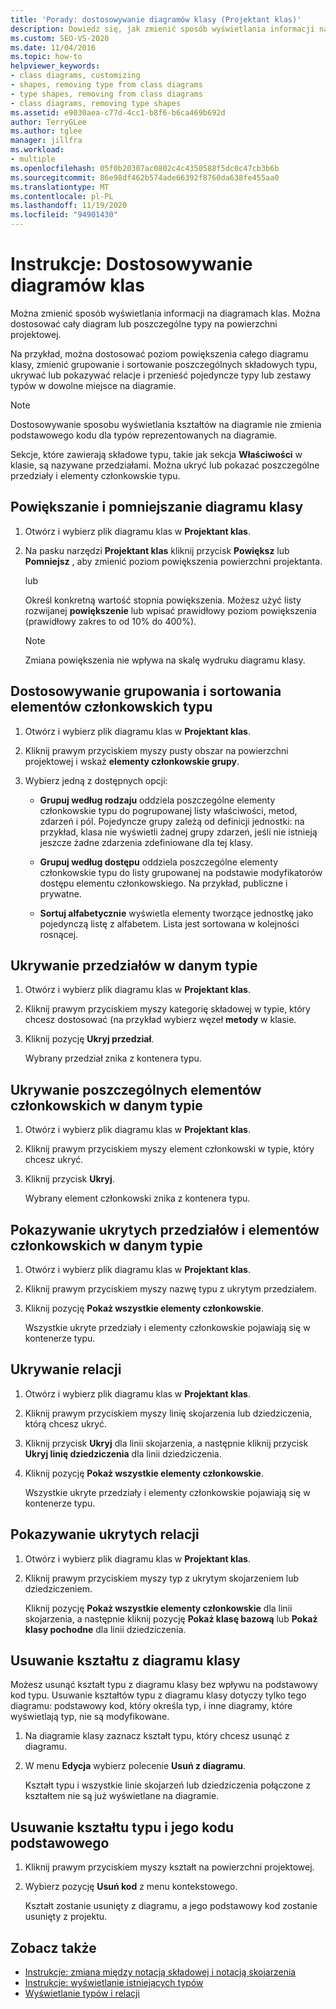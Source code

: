 ```yaml
---
title: 'Porady: dostosowywanie diagramów klasy (Projektant klas)'
description: Dowiedz się, jak zmienić sposób wyświetlania informacji na diagramach klas oraz jak dostosować cały diagram lub poszczególne typy na powierzchni projektowej.
ms.custom: SEO-VS-2020
ms.date: 11/04/2016
ms.topic: how-to
helpviewer_keywords:
- class diagrams, customizing
- shapes, removing type from class diagrams
- type shapes, removing from class diagrams
- class diagrams, removing type shapes
ms.assetid: e9030aea-c77d-4cc1-b8f6-b6ca469b692d
author: TerryGLee
ms.author: tglee
manager: jillfra
ms.workload:
- multiple
ms.openlocfilehash: 05f0b20307ac0802c4c4350588f5dc0c47cb3b6b
ms.sourcegitcommit: 86e98df462b574ade66392f8760da638fe455aa0
ms.translationtype: MT
ms.contentlocale: pl-PL
ms.lasthandoff: 11/19/2020
ms.locfileid: "94901430"
---
```

# <a name="how-to-customize-class-diagrams"></a>Instrukcje: Dostosowywanie diagramów klas

Można zmienić sposób wyświetlania informacji na diagramach klas. Można dostosować cały diagram lub poszczególne typy na powierzchni projektowej.

Na przykład, można dostosować poziom powiększenia całego diagramu klasy, zmienić grupowanie i sortowanie poszczególnych składowych typu, ukrywać lub pokazywać relacje i przenieść pojedyncze typy lub zestawy typów w dowolne miejsce na diagramie.

> [!NOTE]
> Dostosowywanie sposobu wyświetlania kształtów na diagramie nie zmienia podstawowego kodu dla typów reprezentowanych na diagramie.

Sekcje, które zawierają składowe typu, takie jak sekcja **Właściwości** w klasie, są nazywane przedziałami. Można ukryć lub pokazać poszczególne przedziały i elementy członkowskie typu.

## <a name="zoom-in-and-out-of-the-class-diagram"></a>Powiększanie i pomniejszanie diagramu klasy

1. Otwórz i wybierz plik diagramu klas w **Projektant klas**.

2. Na pasku narzędzi **Projektant klas** kliknij przycisk **Powiększ** lub **Pomniejsz** , aby zmienić poziom powiększenia powierzchni projektanta.

     lub

     Określ konkretną wartość stopnia powiększenia. Możesz użyć listy rozwijanej **powiększenie** lub wpisać prawidłowy poziom powiększenia (prawidłowy zakres to od 10% do 400%).

    > [!NOTE]
    > Zmiana powiększenia nie wpływa na skalę wydruku diagramu klasy.

## <a name="customize-grouping-and-sorting-of-type-members"></a>Dostosowywanie grupowania i sortowania elementów członkowskich typu

1. Otwórz i wybierz plik diagramu klas w **Projektant klas**.

2. Kliknij prawym przyciskiem myszy pusty obszar na powierzchni projektowej i wskaż **elementy członkowskie grupy**.

3. Wybierz jedną z dostępnych opcji:

    - **Grupuj według rodzaju** oddziela poszczególne elementy członkowskie typu do pogrupowanej listy właściwości, metod, zdarzeń i pól. Pojedyncze grupy zależą od definicji jednostki: na przykład, klasa nie wyświetli żadnej grupy zdarzeń, jeśli nie istnieją jeszcze żadne zdarzenia zdefiniowane dla tej klasy.

    - **Grupuj według dostępu** oddziela poszczególne elementy członkowskie typu do listy grupowanej na podstawie modyfikatorów dostępu elementu członkowskiego. Na przykład, publiczne i prywatne.

    - **Sortuj alfabetycznie** wyświetla elementy tworzące jednostkę jako pojedynczą listę z alfabetem. Lista jest sortowana w kolejności rosnącej.

## <a name="hide-compartments-on-a-type"></a>Ukrywanie przedziałów w danym typie

1. Otwórz i wybierz plik diagramu klas w **Projektant klas**.

2. Kliknij prawym przyciskiem myszy kategorię składowej w typie, który chcesz dostosować (na przykład wybierz węzeł **metody** w klasie.

3. Kliknij pozycję **Ukryj przedział**.

     Wybrany przedział znika z kontenera typu.

## <a name="hide-individual-members-on-a-type"></a>Ukrywanie poszczególnych elementów członkowskich w danym typie

1. Otwórz i wybierz plik diagramu klas w **Projektant klas**.

2. Kliknij prawym przyciskiem myszy element członkowski w typie, który chcesz ukryć.

3. Kliknij przycisk **Ukryj**.

     Wybrany element członkowski znika z kontenera typu.

## <a name="show-hidden-compartments-and-members-on-a-type"></a>Pokazywanie ukrytych przedziałów i elementów członkowskich w danym typie

1. Otwórz i wybierz plik diagramu klas w **Projektant klas**.

2. Kliknij prawym przyciskiem myszy nazwę typu z ukrytym przedziałem.

3. Kliknij pozycję **Pokaż wszystkie elementy członkowskie**.

     Wszystkie ukryte przedziały i elementy członkowskie pojawiają się w kontenerze typu.

## <a name="hide-relationships"></a>Ukrywanie relacji

1. Otwórz i wybierz plik diagramu klas w **Projektant klas**.

2. Kliknij prawym przyciskiem myszy linię skojarzenia lub dziedziczenia, którą chcesz ukryć.

3. Kliknij przycisk **Ukryj** dla linii skojarzenia, a następnie kliknij przycisk **Ukryj linię dziedziczenia** dla linii dziedziczenia.

4. Kliknij pozycję **Pokaż wszystkie elementy członkowskie**.

     Wszystkie ukryte przedziały i elementy członkowskie pojawiają się w kontenerze typu.

## <a name="show-hidden-relationships"></a>Pokazywanie ukrytych relacji

1. Otwórz i wybierz plik diagramu klas w **Projektant klas**.

2. Kliknij prawym przyciskiem myszy typ z ukrytym skojarzeniem lub dziedziczeniem.

   Kliknij pozycję **Pokaż wszystkie elementy członkowskie** dla linii skojarzenia, a następnie kliknij pozycję **Pokaż klasę bazową** lub **Pokaż klasy pochodne** dla linii dziedziczenia.

## <a name="remove-a-shape-from-a-class-diagram"></a>Usuwanie kształtu z diagramu klasy
Możesz usunąć kształt typu z diagramu klasy bez wpływu na podstawowy kod typu. Usuwanie kształtów typu z diagramu klasy dotyczy tylko tego diagramu: podstawowy kod, który określa typ, i inne diagramy, które wyświetlają typ, nie są modyfikowane.

1. Na diagramie klasy zaznacz kształt typu, który chcesz usunąć z diagramu.

2. W menu **Edycja** wybierz polecenie **Usuń z diagramu**.

     Kształt typu i wszystkie linie skojarzeń lub dziedziczenia połączone z kształtem nie są już wyświetlane na diagramie.

## <a name="delete-a-type-shape-and-its-underlying-code"></a>Usuwanie kształtu typu i jego kodu podstawowego

1. Kliknij prawym przyciskiem myszy kształt na powierzchni projektowej.

2. Wybierz pozycję **Usuń kod** z menu kontekstowego.

     Kształt zostanie usunięty z diagramu, a jego podstawowy kod zostanie usunięty z projektu.

## <a name="see-also"></a>Zobacz także

- [Instrukcje: zmiana między notacją składowej i notacją skojarzenia](how-to-change-between-member-notation-and-association-notation.md)
- [Instrukcje: wyświetlanie istniejących typów](how-to-view-existing-types.md)
- [Wyświetlanie typów i relacji](designing-and-viewing-classes-and-types.md)
